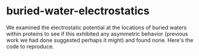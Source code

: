 # buried-water-electrostatics
We examined the electrostatic potential at the locations of buried waters within proteins to see if this exhibited any asymmetric behavior (previous work we had done suggested perhaps it might) and found none. Here's the code to reproduce.
